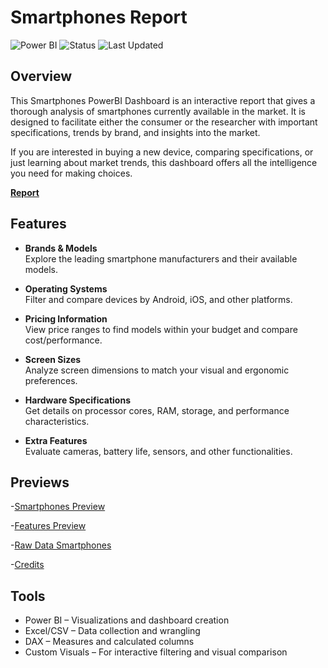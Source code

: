 # Smartphones Report

![Power BI](https://img.shields.io/badge/Powered_by-PowerBI-blue)
![Status](https://img.shields.io/badge/status-Complete-brightgreen)
![Last Updated](https://img.shields.io/badge/last%20updated-July%202025-blue)

## Overview

This Smartphones PowerBI Dashboard is an interactive report that gives a thorough analysis of smartphones currently available in the market. It is designed to facilitate either the consumer or the researcher with important specifications, trends by brand, and insights into the market. 

If you are interested in buying a new device, comparing specifications, or just learning about market trends, this dashboard offers all the intelligence you need for making choices.

[ **Report**](https://app.powerbi.com/view?r=eyJrIjoiODJkYjM5YjAtNzU3MC00N2ZjLWI4ZTctM2U5NTdmZjkxMGZjIiwidCI6IjdkZjczZTQwLWRlNzktNDk1MC1iYWQzLTkwODkwNTA3ZTM5OCIsImMiOjJ9)

## Features

- **Brands & Models**  
  Explore the leading smartphone manufacturers and their available models.

- **Operating Systems**  
  Filter and compare devices by Android, iOS, and other platforms.

- **Pricing Information**  
  View price ranges to find models within your budget and compare cost/performance.

- **Screen Sizes**  
  Analyze screen dimensions to match your visual and ergonomic preferences.

- **Hardware Specifications**  
  Get details on processor cores, RAM, storage, and performance characteristics.

- **Extra Features**  
  Evaluate cameras, battery life, sensors, and other functionalities.

## Previews

-[Smartphones Preview](https://github.com/javxks1/Smartphones-Report/blob/main/Smartphones-Dashboard.png)

-[Features Preview](https://github.com/javxks1/Smartphones-Report/blob/main/Features-Preview.png)

-[Raw Data Smartphones](https://github.com/javxks1/Smartphones-Report/blob/main/Raw-Data-Smartphones.png)

-[Credits](https://github.com/javxks1/Smartphones-Report/blob/main/Credits-Smartphones.png)

## Tools

- Power BI – Visualizations and dashboard creation  
- Excel/CSV – Data collection and wrangling  
- DAX – Measures and calculated columns  
- Custom Visuals – For interactive filtering and visual comparison
